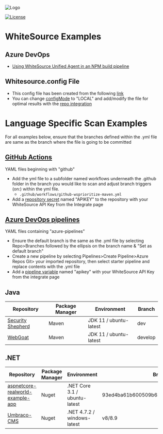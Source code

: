 ![Logo](https://whitesource-resources.s3.amazonaws.com/ws-sig-images/Whitesource_Logo_178x44.png)  

[![License](https://img.shields.io/badge/License-Apache%202.0-yellowgreen.svg)](https://opensource.org/licenses/Apache-2.0)
# WhiteSource Examples
## Azure DevOps
- [Using WhiteSource Unified Agent in an NPM build pipeline](https://github.com/whitesource-ft/ws-examples/tree/main/AzureDevOps/npm)

## Whitesource.config File
* This config file has been created from the following [link](https://whitesource.atlassian.net/wiki/spaces/WD/pages/1781760001/Unified+Agent+Configuration+Parameters+for+Native+Integrations)
* You can change [configMode](https://whitesource.atlassian.net/wiki/spaces/WD/pages/697696422/WhiteSource+for+GitHub.com#WhiteSourceforGitHub.com-ScanSettings(scanSettings)) to "LOCAL" and add/modify the file for optimal results with the [repo integration](https://whitesource.atlassian.net/wiki/spaces/WD/pages/820183063/Repo+Integrations)

# Language Specific Scan Examples
For all examples below, ensure that the branches defined within the .yml file are same as the branch where the file is going to be committed

##  [GitHub Actions](https://docs.github.com/en/actions)
YAML files beginning with "github"
* Add the yml file to a subfolder named workflows underneath the .github folder in the branch you would like to scan and adjust branch triggers (on:) within the yml file.
    * `.github/workflows/github-wsprioritize-maven.yml`
* Add a [repository secret](https://docs.github.com/en/actions/reference/encrypted-secrets) named "APIKEY" to the repository with your WhiteSource API Key from the Integrate page

## [Azure DevOps pipelines](https://docs.microsoft.com/en-us/azure/devops/pipelines/?view=azure-devops)
YAML files containing "azure-pipelines"
* Ensure the default branch is the same as the .yml file by selecting Repo>Branches followed by the ellipsis on the branch name & "Set as default branch"
* Create a new pipeline by selecting Pipelines>Create Pipeline>Azure Repos Git> your imported repository, then select starter pipeline and replace contents with the .yml file
* Add a [pipeline variable](https://docs.microsoft.com/en-us/azure/devops/pipelines/process/variables?view=azure-devops&tabs=yaml%2Cbatch) named "apikey" with your WhiteSource API Key from the integrate page

## Java

Repository | Package Manager | Environment | Branch
---------- | --------------- | ----------- | ------
[Security Shepherd](https://github.com/OWASP/SecurityShepherd) | Maven | JDK 11 / ubuntu-latest | dev
[WebGoat](https://github.com/WebGoat/WebGoat) | Maven | JDK 11 / ubuntu-latest | develop

## .NET

Repository | Package Manager | Environment | Branch
---------- | --------------- | ----------- | ------
[aspnetcore-realworld-example-app](https://github.com/gothinkster/aspnetcore-realworld-example-app) | Nuget | .NET Core 3.1 / ubuntu-latest | 93ed4ba61b600509b62ace9cf57d3c7ccb9f2c96
[Umbraco-CMS](https://github.com/umbraco/Umbraco-CMS) | Nuget | .NET 4.7.2 / windows-latest | v8/8.9
